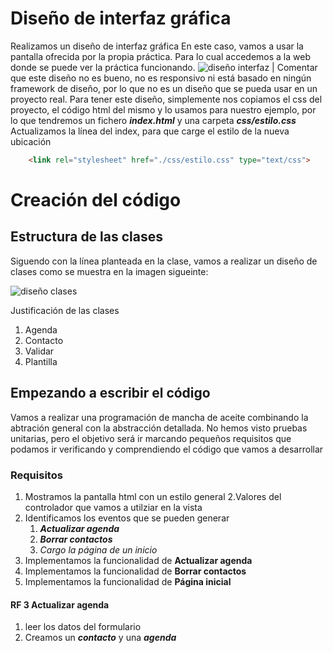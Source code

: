 # Diseño de interfaz gráfica
Realizamos un diseño de interfaz gráfica
En este caso, vamos a usar la pantalla ofrecida por la propia práctica. Para lo cual accedemos a la web donde se puede ver la práctica funcionando.
![diseño interfaz](./documentacion/imagenes/diseño_interfaz.png)
| Comentar que este diseño no es bueno, no es responsivo ni está basado en ningún framework de diseño, por lo que no es un diseño que se pueda usar en un proyecto real.
Para tener este diseño, simplemente nos copiamos el css del proyecto, el código html del mismo y lo usamos para nuestro ejemplo, por lo que tendremos un fichero ***index.html*** y una carpeta ***css/estilo.css***
Actualizamos la línea del index, para que carge el estilo de la nueva ubicación
```html
    <link rel="stylesheet" href="./css/estilo.css" type="text/css">
```
# Creación del código
## Estructura de  las clases
Siguendo con la línea planteada en la clase, vamos a realizar un diseño de clases como se muestra en la imagen sigueinte:

![diseño clases](./documentacion/imagenes/diseño_clases.png)

Justificación de las clases

1. Agenda
2. Contacto
3. Validar
4. Plantilla

## Empezando a escribir el código
Vamos a realizar una programación de mancha de aceite combinando la abtración general con la abstracción detallada.
No hemos visto pruebas unitarias, pero el objetivo será ir marcando pequeños requisitos que podamos ir verificando y comprendiendo el código que vamos a desarrollar

### Requisitos
1.  Mostramos la pantalla html con un estilo general
2.Valores del controlador que vamos a utilziar en la vista 
2. Identificamos los eventos que se pueden generar
   1. ****_Actualizar agenda_****
   2. ****_Borrar contactos_****
   3. *Cargo la página de un inicio*
3.  Implementamos la funcionalidad de **Actualizar agenda**
3.  Implementamos la funcionalidad de **Borrar contactos**
3.  Implementamos la funcionalidad de **Página inicial**
  

#### RF 3 Actualizar agenda
1. leer los datos del formulario
2. Creamos un **_contacto_** y una **_agenda_**


